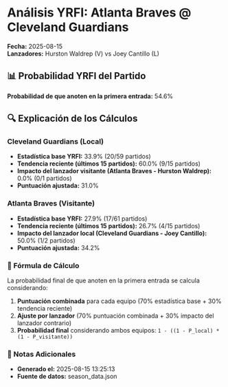 # Análisis YRFI: Atlanta Braves @ Cleveland Guardians

**Fecha:** 2025-08-15  
**Lanzadores:** Hurston Waldrep (V) vs Joey Cantillo (L)

## 📊 Probabilidad YRFI del Partido

**Probabilidad de que anoten en la primera entrada:** 54.6%

## 🔍 Explicación de los Cálculos

### Cleveland Guardians (Local)
- **Estadística base YRFI:** 33.9% (20/59 partidos)
- **Tendencia reciente (últimos 15 partidos):** 60.0% (9/15 partidos)
- **Impacto del lanzador visitante (Atlanta Braves - Hurston Waldrep):** 0.0% (0/1 partidos)
- **Puntuación ajustada:** 31.0%

### Atlanta Braves (Visitante)
- **Estadística base YRFI:** 27.9% (17/61 partidos)
- **Tendencia reciente (últimos 15 partidos):** 26.7% (4/15 partidos)
- **Impacto del lanzador local (Cleveland Guardians - Joey Cantillo):** 50.0% (1/2 partidos)
- **Puntuación ajustada:** 34.2%

### 📝 Fórmula de Cálculo

La probabilidad final de que anoten en la primera entrada se calcula considerando:
1. **Puntuación combinada** para cada equipo (70% estadística base + 30% tendencia reciente)
2. **Ajuste por lanzador** (70% puntuación combinada + 30% impacto del lanzador contrario)
3. **Probabilidad final** considerando ambos equipos: `1 - ((1 - P_local) * (1 - P_visitante))`

### 📌 Notas Adicionales

- **Generado el:** 2025-08-15 13:25:13
- **Fuente de datos:** season_data.json

